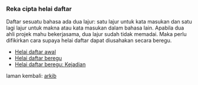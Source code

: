 ### Reka cipta helai daftar

Daftar sesuatu bahasa ada dua lajur: satu lajur untuk kata
masukan dan satu lagi lajur untuk makna atau kata masukan
dalam bahasa lain. Apabila dua ahli projek mahu bekerjasama,
dua lajur sudah tidak memadai. Maka perlu difikirkan cara
supaya helai daftar dapat diusahakan secara beregu.

* [Helai daftar awal][1]
* [Helai daftar beregu][2]
* [Helai daftar beregu: Kejadian][3]

laman kembali: [arkib][0]

  [0]: ../pokok.md
  [1]: ha.md
  [2]: hb.md
  [3]: hbk.md
